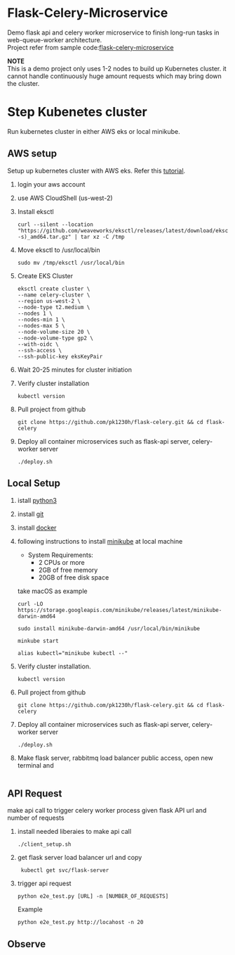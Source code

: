 # Flask-Celery-Microservice
Demo flask api and celery worker microservice to finish long-run tasks in web-queue-worker architecture.</br>
Project refer from sample code:[flask-celery-microservice](https://github.com/yolossn/flask-celery-microservice)</br>


**NOTE**  
This is a demo project only uses 1-2 nodes to build up Kubernetes cluster. it cannot handle continuously huge amount requests which may bring down the cluster.



# Step Kubenetes cluster

Run kubernetes cluster in either AWS eks or local minikube.
## AWS setup
Setup up kubernetes cluster with AWS eks.
Refer this [tutorial](https://aws.plainenglish.io/setting-up-amazon-eks-cluster-in-the-fastest-and-easiest-way-b5de835c28c3).</br>

1. login your aws account
2. use AWS CloudShell (us-west-2)
3. Install eksctl
    ```shell
    curl --silent --location "https://github.com/weaveworks/eksctl/releases/latest/download/eksctl_$(uname -s)_amd64.tar.gz" | tar xz -C /tmp
    ```
4. Move eksctl to /usr/local/bin
    ```shell
    sudo mv /tmp/eksctl /usr/local/bin
    ```
5. Create EKS Cluster
    ```shell
    eksctl create cluster \
    --name celery-cluster \
    --region us-west-2 \
    --node-type t2.medium \
    --nodes 1 \
    --nodes-min 1 \
    --nodes-max 5 \
    --node-volume-size 20 \
    --node-volume-type gp2 \
    --with-oidc \
    --ssh-access \
    --ssh-public-key eksKeyPair
    ```
6. Wait 20-25 minutes for cluster initiation

7. Verify cluster installation
   ```shell
   kubectl version
   ```
8. Pull project from github
    ```shell
    git clone https://github.com/pk1230h/flask-celery.git && cd flask-celery
    ```
9. Deploy all container microservices such as flask-api server, celery-worker server
    ```shell
    ./deploy.sh
    ```

## Local Setup
1. istall [python3](https://www.python.org/downloads/)
2. install [git](https://git-scm.com/book/en/v2/Getting-Started-Installing-Git)
3. install [docker](https://docs.docker.com/get-docker/)
4. following instructions to install [minikube](https://minikube.sigs.k8s.io/docs/start/) at local machine
    - System Requirements:  
        * 2 CPUs or more
        * 2GB of free memory
        * 20GB of free disk space
    
    take macOS as example
    ```shell
    curl -LO https://storage.googleapis.com/minikube/releases/latest/minikube-darwin-amd64
    
    sudo install minikube-darwin-amd64 /usr/local/bin/minikube

    minkube start

    alias kubectl="minikube kubectl --"

    ```


5. Verify cluster installation.
   ```shell
   kubectl version
   ```
6. Pull project from github
    ```shell
    git clone https://github.com/pk1230h/flask-celery.git && cd flask-celery
    ```
7. Deploy all container microservices such as flask-api server, celery-worker server
    ```shell
    ./deploy.sh
    ```
8. Make flask server, rabbitmq load balancer public access, open new terminal and 
    ```shell
    
    ```

##  API Request
make api call to trigger celery worker process given flask API url and number of requests
1. install needed liberaies to make api call
    ```shell
    ./client_setup.sh
    ```

3. get flask server load balancer url and copy 
   ```
    kubectl get svc/flask-server
   ```

2. trigger api request
    ```shell
    python e2e_test.py [URL] -n [NUMBER_OF_REQUESTS]
    ```
    Example
    ```shell
    python e2e_test.py http://locahost -n 20
    ```


## Observe 


